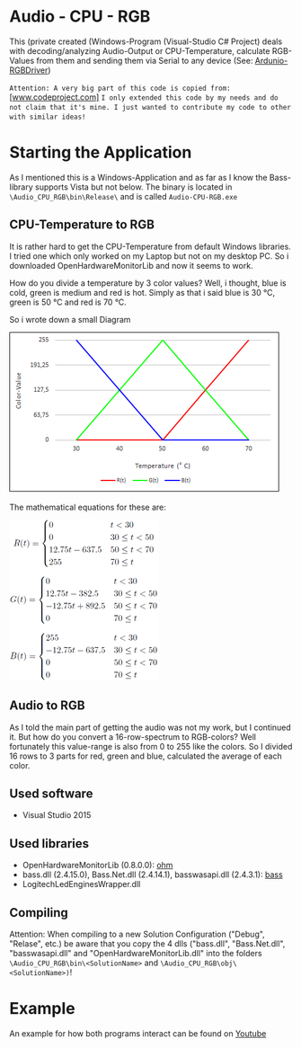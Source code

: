 # Audio - CPU - RGB
This (private created (Windows-Program (Visual-Studio C# Project) deals with decoding/analyzing Audio-Output or CPU-Temperature, calculate RGB-Values from them and sending them via Serial to any device (See: [Ardunio-RGBDriver](https://github.com/arnegue/Ardunio-RGBDriver))

`
Attention: A very big part of this code is copied from: ` [www.codeproject.com]
`I only extended this code by my needs and do not claim that it's mine. I just wanted to contribute my code to other with similar ideas!`

# Starting the Application
As I mentioned this is a Windows-Application and as far as I know the Bass-library supports Vista but not below.
The binary is located in ``\Audio_CPU_RGB\bin\Release\`` and is called ``Audio-CPU-RGB.exe``

## CPU-Temperature to RGB
It is rather hard to get the CPU-Temperature from default Windows libraries. I tried one which only worked on my Laptop but not on my desktop PC. So i downloaded OpenHardwareMonitorLib and now it seems to work.

How do you divide a temperature by 3 color values?
Well, i thought, blue is cold, green is medium and red is hot. Simply as that i said blue is 30 °C, green is 50 °C and red is 70 °C.

So i wrote down a small Diagram

![Diagram](CPUTempEquation_Diagram/CPU_Temp_Diagram.png)


The mathematical equations for these are: 

![RGB-Equation](CPUTempEquation_Diagram/CPU_Equation.png)

## Audio to RGB
As I told the main part of getting the audio was not my work, but I continued it. But how do you convert a 16-row-spectrum to RGB-colors? Well fortunately this value-range is also from 0 to 255 like the colors. So I divided 16 rows to 3 parts for red, green and blue, calculated the average of each color.


## Used software
- Visual Studio 2015

## Used libraries
- OpenHardwareMonitorLib (0.8.0.0): [ohm]
- bass.dll (2.4.15.0), Bass.Net.dll (2.4.14.1), basswasapi.dll (2.4.3.1): [bass]
- LogitechLedEnginesWrapper.dll

## Compiling
Attention: When compiling to a new Solution Configuration ("Debug", "Relase", etc.) be aware that you copy the 4 dlls ("bass.dll", "Bass.Net.dll", "basswasapi.dll" and "OpenHardwareMonitorLib.dll" into the folders ``\Audio_CPU_RGB\bin\<SolutionName>`` and ``\Audio_CPU_RGB\obj\<SolutionName>)``!


   [www.codeproject.com]: <http://www.codeproject.com/Articles/797537/Making-an-Audio-Spectrum-analyzer-with-Bass-dll-Cs>
   [dill]: <https://github.com/joemccann/dillinger>
   [ohm]: <openhardwaremonitor.org>
   [bass]: <http://www.un4seen.com/>
   
#  Example
An example for how both programs interact can be found on [Youtube](https://youtu.be/dFWHwqLQKIw)
